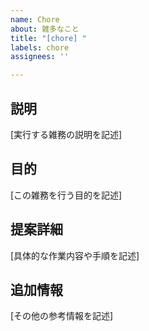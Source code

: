 ```yaml
---
name: Chore
about: 雑多なこと
title: "[chore] "
labels: chore
assignees: ''

---
```


## 説明
[実行する雑務の説明を記述]

## 目的
[この雑務を行う目的を記述]

## 提案詳細
[具体的な作業内容や手順を記述]

## 追加情報
[その他の参考情報を記述]
